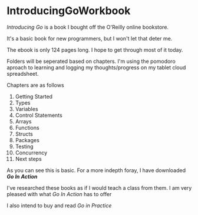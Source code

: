 # IntroducingGoWorkbook
_Introducing Go_ is a book I bought off the O'Reilly online bookstore. 

It's a basic book for new programmers, but I won't let that deter me. 

The ebook is only 124 pages long.  I hope to get through most of it today.

Folders will be seperated based on chapters.  I'm using the pomodoro aproach to learning and logging my thoughts/progress on my tablet cloud spreadsheet.

Chapters are as follows
1) Getting Started
2) Types
3) Variables
4) Control Statements
5) Arrays
6) Functions
7) Structs
8) Packages
9) Testing
10) Concurrency
11) Next steps

As you can see this is basic.  For a more indepth foray, I have downloaded **_Go In Action_**

I've researched these books as if I would teach a class from them.  I am very pleased with what _Go In Action_ has to offer

I also intend to buy and read _Go in Practice_
